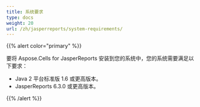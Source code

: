 ```yaml
---
title: 系统要求
type: docs
weight: 20
url: /zh/jasperreports/system-requirements/
---
```


{{% alert color="primary" %}} 

要将 Aspose.Cells for JasperReports 安装到您的系统中，您的系统需要满足以下要求：

- Java 2 平台标准版 1.6 或更高版本。
- JasperReports 6.3.0 或更高版本。

{{% /alert %}}
